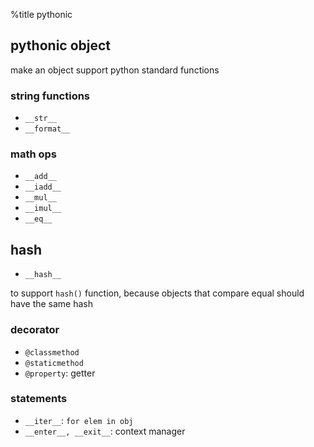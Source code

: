 %title pythonic

## pythonic object

make an object support python standard functions

### string functions

* `__str__`
* `__format__`

### math ops

* `__add__`
* `__iadd__`
* `__mul__`
* `__imul__`
* `__eq__`

## hash

* `__hash__`

to support `hash()` function, because objects that compare equal should have the same hash

### decorator

* `@classmethod`
* `@staticmethod`
* `@property`: getter

### statements

* `__iter__`: `for elem in obj`
* `__enter__, __exit__`: context manager
